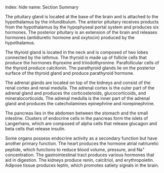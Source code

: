 index: hide
name: Section Summary

The pituitary gland is located at the base of the brain and is attached to the hypothalamus by the infundibulum. The anterior pituitary receives products from the hypothalamus by the hypophyseal portal system and produces six hormones. The posterior pituitary is an extension of the brain and releases hormones (antidiuretic hormone and oxytocin) produced by the hypothalamus.

The thyroid gland is located in the neck and is composed of two lobes connected by the isthmus. The thyroid is made up of follicle cells that produce the hormones thyroxine and triiodothyronine. Parafollicular cells of the thyroid produce calcitonin. The parathyroid glands lie on the posterior surface of the thyroid gland and produce parathyroid hormone.

The adrenal glands are located on top of the kidneys and consist of the renal cortex and renal medulla. The adrenal cortex is the outer part of the adrenal gland and produces the corticosteroids, glucocorticoids, and mineralocorticoids. The adrenal medulla is the inner part of the adrenal gland and produces the catecholamines epinephrine and norepinephrine.

The pancreas lies in the abdomen between the stomach and the small intestine. Clusters of endocrine cells in the pancreas form the islets of Langerhans, which are composed of alpha cells that release glucagon and beta cells that release insulin.

Some organs possess endocrine activity as a secondary function but have another primary function. The heart produces the hormone atrial natriuretic peptide, which functions to reduce blood volume, pressure, and Na<sup>+</sup> concentration. The gastrointestinal tract produces various hormones that aid in digestion. The kidneys produce renin, calcitriol, and erythropoietin. Adipose tissue produces leptin, which promotes satiety signals in the brain.
